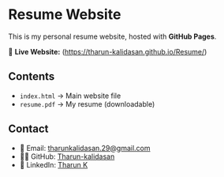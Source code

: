 # Resume Website

This is my personal resume website, hosted with **GitHub Pages**.

🔗 **Live Website:** (https://tharun-kalidasan.github.io/Resume/)

## Contents
- `index.html` → Main website file  
- `resume.pdf` → My resume (downloadable)  

## Contact
- 📧 Email: tharunkalidasan.29@gmail.com  
- 🧑‍💻 GitHub: [Tharun-kalidasan](https://github.com/Tharun-kalidasan)  
- 🔗 LinkedIn: [Tharun K](https://linkedin.com/in/tharun-kalidasan)
